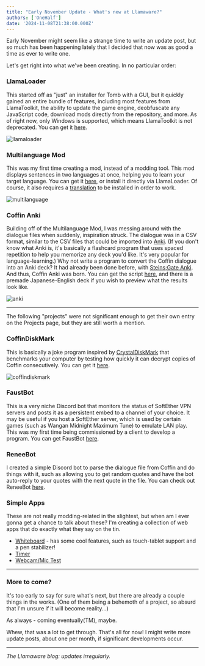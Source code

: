 ```yaml
---
title: "Early November Update - What's new at Llamaware?"
authors: ['OneHalf']
date: '2024-11-08T21:38:00.000Z'
---
```


Early November might seem like a strange time to write an update post, but so much has been happening lately that I decided that now was as good a time as ever to write one.

Let's get right into what we've been creating. In no particular order:

### LlamaLoader

This started off as "just" an installer for Tomb with a GUI, but it quickly gained an entire bundle of features, including most features from LlamaToolkit, the ability to update the game engine, deobfuscate any JavaScript code, download mods directly from the repository, and more. As of right now, only Windows is supported, which means LlamaToolkit is not deprecated. You can get it [here](https://github.com/Llamaware/LlamaLoader).

![llamaloader](https://i.imgur.com/X8809cz.png)

### Multilanguage Mod

This was my first time creating a mod, instead of a modding tool. This mod displays sentences in two languages at once, helping you to learn your target language. You can get it [here](https://llamawa.re/mods), or install it directly via LlamaLoader. Of course, it also requires a [translation](https://steamcommunity.com/app/2378900/discussions/2/6993585599474910790/) to be installed in order to work.

![multilanguage](https://i.imgur.com/LYun7tR.png)

### Coffin Anki

Building off of the Multilanguage Mod, I was messing around with the dialogue files when suddenly, inspiration struck. The dialogue was in a CSV format, similar to the CSV files that could be imported into [Anki](https://apps.ankiweb.net/). (If you don't know what Anki is, it's basically a flashcard program that uses spaced repetition to help you memorize any deck you'd like. It's very popular for language-learning.) Why not write a program to convert the Coffin dialogue into an Anki deck? It had already been done before, with [Steins;Gate Anki](https://github.com/asakura42/steins-gate-anki). And thus, Coffin Anki was born. You can get the script [here](https://github.com/Llamaware/coffin-anki), and there is a premade Japanese-English deck if you wish to preview what the results look like.

![anki](https://i.imgur.com/qUy94KG.png)

---

The following "projects" were not significant enough to get their own entry on the Projects page, but they are still worth a mention.

### CoffinDiskMark

This is basically a joke program inspired by [CrystalDiskMark](https://crystalmark.info/en/software/crystaldiskmark/) that benchmarks your computer by testing how quickly it can decrypt copies of Coffin consecutively. You can get it [here](https://github.com/Llamaware/CoffinDiskMark).

![coffindiskmark](https://i.imgur.com/HHF9Nqe.png)

### FaustBot

This is a very niche Discord bot that monitors the status of SoftEther VPN servers and posts it as a persistent embed to a channel of your choice. It may be useful if you host a SoftEther server, which is used by certain games (such as Wangan Midnight Maximum Tune) to emulate LAN play. This was my first time being commissioned by a client to develop a program. You can get FaustBot [here](https://github.com/Llamaware/FaustBot).

### ReneeBot

I created a simple Discord bot to parse the dialogue file from Coffin and do things with it, such as allowing you to get random quotes and have the bot auto-reply to your quotes with the next quote in the file. You can check out ReneeBot [here](https://github.com/Llamaware/ReneeBot).

### Simple Apps

These are not really modding-related in the slightest, but when am I ever gonna get a chance to talk about these? I'm creating a collection of web apps that do exactly what they say on the tin.

- [Whiteboard](https://onehalf.dev/whiteboard/) - has some cool features, such as touch-tablet support and a pen stabilizer!
- [Timer](https://onehalf.dev/timer)
- [Webcam/Mic Test](https://onehalf.dev/webcam-test/)

---

### More to come?

It's too early to say for sure what's next, but there are already a couple things in the works. (One of them being a behemoth of a project, so absurd that I'm unsure if it will become reality...)

As always - coming eventually(TM), maybe.

Whew, that was a lot to get through. That's all for now! I might write more update posts, about one per month, if significant developments occur.

---

*The Llamaware blog: updates irregularly.*